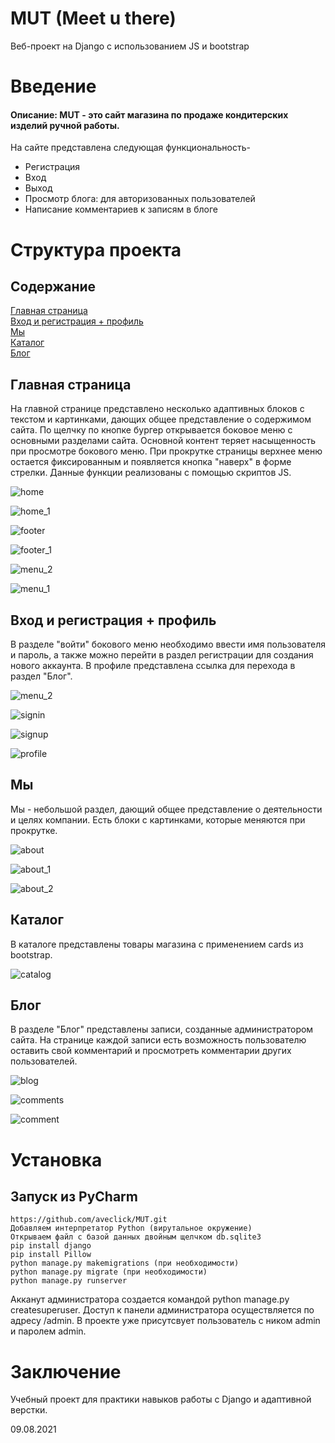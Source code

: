 # MUT (Meet u there)
Веб-проект на Django с использованием JS и bootstrap

# Введение
#### Описание: MUT - это сайт магазина по продаже кондитерских изделий ручной работы. 
На сайте представлена следующая функциональность-

- Регистрация
- Вход
- Выход
- Просмотр блога: для авторизованных пользователей
- Написание комментариев к записям в блоге


# Структура проекта

## Содержание  
[Главная страница](#home)  
[Вход и регистрация + профиль](#sign)  
[Мы](#about)  
[Каталог](#catalog)  
[Блог](#blog)  

<a name="home"><h2>Главная страница</h2></a>
На главной странице представлено несколько адаптивных блоков с текстом и картинками, дающих общее представление о содержимом сайта. По щелчку по кнопке бургер открывается боковое меню с основными разделами сайта. Основной контент теряет насыщенность при просмотре бокового меню. При прокрутке страницы верхнее меню остается фиксированным и появляется кнопка "наверх" в форме стрелки. Данные функции реализованы с помощью скриптов JS.

![home](/screenshots/home.PNG)

![home_1](/screenshots/home_1.PNG)

![footer](/screenshots/footer.PNG)

![footer_1](/screenshots/footer_1.PNG)

![menu_2](/screenshots/menu__1.PNG)

![menu_1](/screenshots/menu__2.PNG)


<a name="sign"><h2>Вход и регистрация + профиль</h2></a>
В разделе "войти" бокового меню необходимо ввести имя пользователя и пароль, а также можно перейти в раздел регистрации для создания нового аккаунта. В профиле представлена ссылка для перехода в раздел "Блог".

![menu_2](/screenshots/menu_2.PNG)

![signin](/screenshots/signin.PNG)

![signup](/screenshots/signup.PNG)

![profile](/screenshots/profile.PNG)


<a name="about"><h2>Мы</h2></a>
Мы - небольшой раздел, дающий общее представление о деятельности и целях компании. Есть блоки с картинками, которые меняются при прокрутке.

![about](/screenshots/about.PNG) 

![about_1](/screenshots/about_1.PNG) 

![about_2](/screenshots/about_2.PNG) 


<a name="catalog"><h2>Каталог</h2></a>
В каталоге представлены товары магазина с применением cards из bootstrap.

![catalog](/screenshots/catalog.PNG) 


<a name="blog"><h2>Блог</h2></a>
В разделе "Блог" представлены записи, созданные администратором сайта. На странице каждой записи есть возможность пользователю оставить свой комментарий и просмотреть комментарии других пользователей.

![blog](/screenshots/blog.PNG) 

![comments](/screenshots/comments.PNG) 

![comment](/screenshots/comment.PNG) 


# Установка

## Запуск из PyCharm

```
https://github.com/aveclick/MUT.git
Добавляем интерпретатор Python (вирутальное окружение)
Открываем файл с базой данных двойным щелчком db.sqlite3
pip install django
pip install Pillow
python manage.py makemigrations (при необходимости)
python manage.py migrate (при необходимости)
python manage.py runserver

```
Акканут администратора создается командой python manage.py createsuperuser. Доступ к панели администратора осуществляется по адресу /admin. В проекте уже присутсвует пользователь с ником admin и паролем admin.


# Заключение
Учебный проект для практики навыков работы с Django и адаптивной верстки.

09.08.2021

